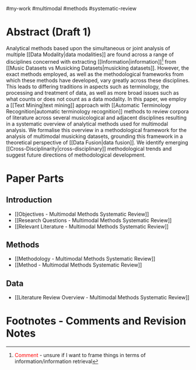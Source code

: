 #my-work #multimodal #methods #systematic-review 

# Abstract (Draft 1)
Analytical methods based upon the simultaneous or joint analysis of multiple [[Data Modality|data modalities]] are found across a range of disciplines concerned with extracting [[Information|information]][^1] from [[Music Datasets vs Musicking Datasets|musicking datasets]]. However, the exact methods employed, as well as the methodological frameworks from which these methods have developed, vary greatly across these disciplines. This leads to differing traditions in aspects such as terminology, the processing and treatment of data, as well as more broad issues such as what counts or does not count as a data modality. In this paper, we employ a [[Text Mining|text mining]] approach with [[Automatic Terminology Recognition|automatic terminology recognition]] methods to review corpora of literature across several musicological and adjacent disciplines resulting in a systematic overview of analytical methods used for multimodal analysis. We formalise this overview in a methodological framework for the analysis of multimodal musicking datasets, grounding this framework in a theoretical perspective of [[Data Fusion|data fusion]]. We identify emerging [[Cross-Disciplinarity|cross-disciplinary]] methodological trends and suggest future directions of methodological development.

# Paper Parts

## Introduction

- [[Objectives - Multimodal Methods Systematic Review]]
- [[Research Questions - Multimodal Methods Systematic Review]]
- [[Relevant Literature - Multimodal Methods Systematic Review]]

## Methods

- [[Methodology - Multimodal Methods Systematic Review]]
- [[Method - Multimodal Methods Systematic Review]]

## Data

- [[Literature Review Overview - Multimodal Methods Systematic Review]]

# Footnotes - Comments and Revision Notes

[^1]: <font color="#ff0000">Comment</font> - unsure if I want to frame things in terms of information/information retrieval

